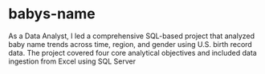 # babys-name
As a Data Analyst, I led a comprehensive SQL-based project that analyzed baby name trends across time, region, and gender using U.S. birth record data. The project covered four core analytical objectives and included data ingestion from Excel using SQL Server
